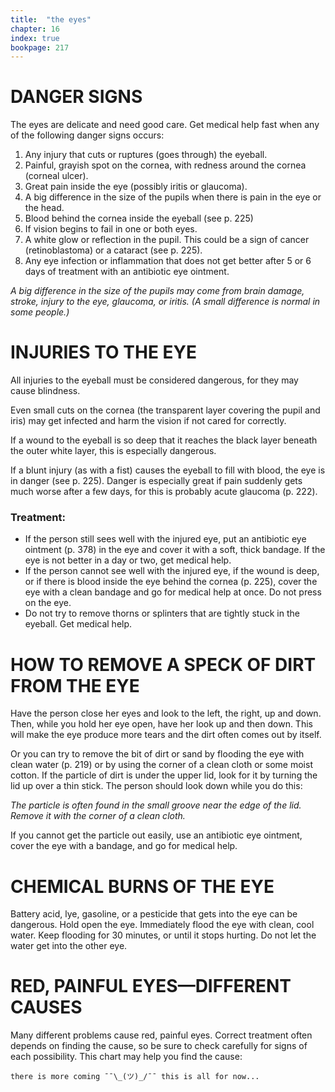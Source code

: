 ```yaml
---
title:  "the eyes"
chapter: 16
index: true
bookpage: 217
---
```

# DANGER SIGNS

The eyes are delicate and need good care. Get medical help fast when any of the following danger signs occurs:

  1. Any injury that cuts or ruptures (goes through) the eyeball.
  2. Painful, grayish spot on the cornea, with redness around the cornea (corneal ulcer).
  3. Great pain inside the eye (possibly iritis or glaucoma).
  4. A big difference in the size of the pupils when there is pain in the eye or the head.
  5. Blood behind the cornea inside the eyeball (see p. 225)
  6. If vision begins to fail in one or both eyes.
  7. A white glow or reflection in the pupil. This could be a sign of cancer (retinoblastoma) or a cataract (see p. 225).
  8. Any eye infection or inflammation that does not get better after 5 or 6 days of treatment with an antibiotic eye ointment.

_A big difference in the size of the pupils may come from brain damage, stroke, injury to the eye, glaucoma, or iritis. (A small difference is normal in some people.)_

# INJURIES TO THE EYE

All injuries to the eyeball must be considered dangerous, for they may cause blindness.

Even small cuts on the cornea (the transparent layer covering the pupil and iris) may get infected and harm the vision if not cared for correctly.

If a wound to the eyeball is so deep that it reaches the black layer beneath the outer white layer, this is especially dangerous.

If a blunt injury (as with a fist) causes the eyeball to fill with blood, the eye is in danger (see p. 225). Danger is especially great if pain suddenly gets much worse after a few days, for this is probably acute glaucoma (p. 222).

### Treatment:

- If the person still sees well with the injured eye, put an antibiotic eye ointment (p. 378) in the eye and cover it with a soft, thick bandage. If the eye is not better in a day or two, get medical help.
- If the person cannot see well with the injured eye, if the wound is deep, or if there is blood inside the eye behind the cornea (p. 225), cover the eye with a clean bandage and go for medical help at once. Do not press on the eye.
- Do not try to remove thorns or splinters that are tightly stuck in the eyeball. Get medical help.

# HOW TO REMOVE A SPECK OF DIRT FROM THE EYE

Have the person close her eyes and look to the left, the right, up and down. Then, while you hold her eye open, have her look up and then down. This will make the eye produce more tears and the dirt often comes out by itself.

Or you can try to remove the bit of dirt or sand by flooding the eye with clean water (p. 219) or by using the corner of a clean cloth or some moist cotton. If the particle of dirt is under the upper lid, look for it by turning the lid up over a thin stick. The person should look down while you do this:

_The particle is often found in the small groove near the edge of the lid. Remove it with the corner of a clean cloth._



If you cannot get the particle out easily, use an antibiotic eye ointment, cover the eye with a bandage, and go for medical help.


# CHEMICAL BURNS OF THE EYE

Battery acid, lye, gasoline, or a pesticide that gets into the eye can be dangerous. Hold open the eye. Immediately flood the eye with clean, cool water. Keep flooding for
30 minutes, or until it stops hurting. Do not let the water get into the other eye.

# RED, PAINFUL EYES—DIFFERENT CAUSES

Many different problems cause red, painful eyes. Correct treatment often depends on finding the cause, so be sure to check carefully for signs of each possibility. This chart may help you find the cause:



```
there is more coming ¯¯\_(ツ)_/¯¯ this is all for now...
```
